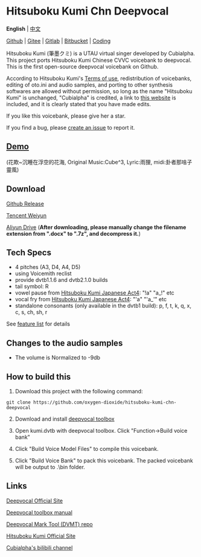 # Hitsuboku Kumi Chn Deepvocal

**English** | [中文](README_zh.md)

[Github](https://github.com/oxygen-dioxide/hitsuboku-kumi-chn-deepvocal) | 
[Gitee](https://gitee.com/oxygendioxide/hitsuboku-kumi-chn-deepvocal) | 
[Gitlab](https://gitlab.com/oxygen-dioxide/hitsuboku-kumi-chn-deepvocal) | 
[Bitbucket](https://bitbucket.org/oxygendioxide/hitsuboku-kumi-chn-deepvocal) |
[Coding](https://oxygen-dioxide.coding.net/public/1/hitsuboku-kumi-chn-deepvocal/git/files)

Hitsuboku Kumi (筆墨クミ) is a UTAU virtual singer developed by Cubialpha. This project ports Hitsuboku Kumi Chinese CVVC voicebank to deepvocal. This is the first open-source deepvocal voicebank on Github.

According to Hitsuboku Kumi's [Terms of use](https://cubialpha.wixsite.com/koomstar/character), redistribution of voicebanks, editing of oto.ini and audio samples, and porting to other synthesis softwares are allowed without permission, so long as the name "Hitsuboku Kumi" is unchanged, "Cubialpha" is credited, a link to [this website](https://cubialpha.wixsite.com/koomstar) is included, and it is clearly stated that you have made edits.

If you like this voicebank, please give her a star.

If you find a bug, please [create an issue](https://github.com/oxygen-dioxide/hitsuboku-kumi-chn-deepvocal/issues/new) to report it.

## [Demo](https://github.com/oxygen-dioxide/hitsuboku-kumi-chn-deepvocal/issues/1)
(花欺~沉睡在浮空的花海, Original Music:Cube^3, Lyric:雨狸, midi:卦者那啥子靈風)

## Download
[Github Release](https://github.com/oxygen-dioxide/hitsuboku-kumi-chn-deepvocal/releases/latest)

[Tencent Weiyun](https://gitee.com/oxygendioxide/hitsuboku-kumi-chn-deepvocal/releases)

[Aliyun Drive](https://www.aliyundrive.com/s/BdJdj5Xs6xL) (**After downloading, please manually change the filename extension from ".docx" to ".7z", and decompress it.**)

## Tech Specs
- 4 pitches (A3, D4, A4, D5)
- using Voicemith reclist
- provide dvtb1.1.6 and dvtb2.1.0 builds
- tail symbol: R
- vowel pause from [Hitsuboku Kumi Japanese Act4](https://cubialpha.wixsite.com/koomstar/act4): "!a" "a_!" etc
- vocal fry from [Hitsuboku Kumi Japanese Act4](https://cubialpha.wixsite.com/koomstar/act4): "'a" "'a_'" etc
- standalone consonants (only available in the dvtb1 build): p, f, t, k, q, x, c, s, ch, sh, r

See [feature list](feature.md) for details

## Changes to the audio samples
- The volume is Normalized to -9db

## How to build this
1. Download this project with the following command:
```
git clone https://github.com/oxygen-dioxide/hitsuboku-kumi-chn-deepvocal
```

2. Download and install [deepvocal toolbox](https://dl.deep-vocal.com/toolbox/Setup_DeepVocalToolBox_beta_2.1.0.zip)

3. Open kumi.dvtb with deepvocal toolbox. Click "Function→Build voice bank"

4. Click "Build Voice Model Files" to compile this voicebank.

5. Click "Build Voice Bank" to pack this voicebank. The packed voicebank will be output to .\bin folder.

## Links
[Deepvocal Official Site](deep-vocal.com)

[Deepvocal toolbox manual](https://drive.google.com/drive/folders/1kAlPZnSO9f4pv5wbVJUdNNQXZQOy6pGA?usp=sharing)

[Deepvocal Mark Tool (DVMT) repo](https://github.com/FangCunWuChang/DeepVocal-Mark-Tool)

[Hitsuboku Kumi Official Site](https://cubialpha.wixsite.com/koomstar)

[Cubialpha's bilibili channel](https://space.bilibili.com/522152972)